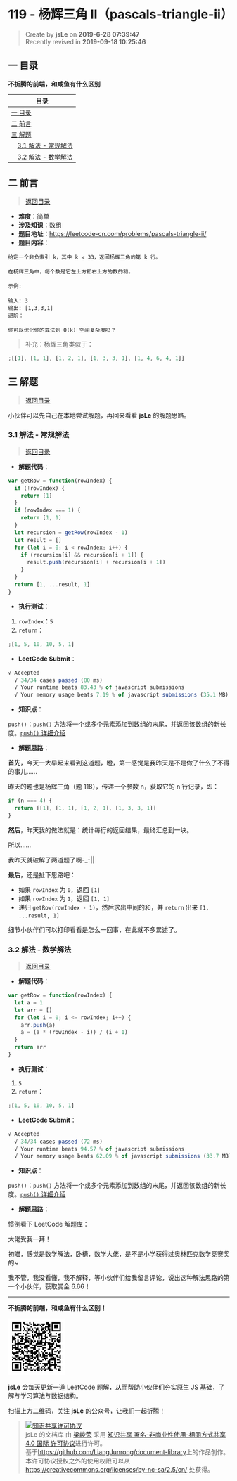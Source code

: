 # 119 - 杨辉三角 II（pascals-triangle-ii）

> Create by **jsLe** on **2019-6-28 07:39:47**  
> Recently revised in **2019-09-18 10:25:46**

## <a name="chapter-one" id="chapter-one">一 目录</a>

**不折腾的前端，和咸鱼有什么区别**

| 目录                                                                                     |
| ---------------------------------------------------------------------------------------- |
| [一 目录](#chapter-one)                                                                  |
| <a name="catalog-chapter-two" id="catalog-chapter-two"></a>[二 前言](#chapter-two)       |
| <a name="catalog-chapter-three" id="catalog-chapter-three"></a>[三 解题](#chapter-three) |
| &emsp;[3.1 解法 - 常规解法](#chapter-three-one)                                          |
| &emsp;[3.2 解法 - 数学解法](#chapter-three-two)                                          |

## <a name="chapter-two" id="chapter-two">二 前言</a>

> [返回目录](#chapter-one)

- **难度**：简单
- **涉及知识**：数组
- **题目地址**：https://leetcode-cn.com/problems/pascals-triangle-ii/
- **题目内容**：

```
给定一个非负索引 k，其中 k ≤ 33，返回杨辉三角的第 k 行。

在杨辉三角中，每个数是它左上方和右上方的数的和。

示例:

输入: 3
输出: [1,3,3,1]
进阶：

你可以优化你的算法到 O(k) 空间复杂度吗？
```

> 补充：杨辉三角类似于：

```js
;[[1], [1, 1], [1, 2, 1], [1, 3, 3, 1], [1, 4, 6, 4, 1]]
```

## <a name="chapter-three" id="chapter-three">三 解题</a>

> [返回目录](#chapter-one)

小伙伴可以先自己在本地尝试解题，再回来看看 **jsLe** 的解题思路。

### <a name="chapter-three-one" id="chapter-three-one">3.1 解法 - 常规解法</a>

> [返回目录](#chapter-one)

- **解题代码**：

```js
var getRow = function(rowIndex) {
  if (!rowIndex) {
    return [1]
  }
  if (rowIndex === 1) {
    return [1, 1]
  }
  let recursion = getRow(rowIndex - 1)
  let result = []
  for (let i = 0; i < rowIndex; i++) {
    if (recursion[i] && recursion[i + 1]) {
      result.push(recursion[i] + recursion[i + 1])
    }
  }
  return [1, ...result, 1]
}
```

- **执行测试**：

1. `rowIndex`：`5`
2. `return`：

```js
;[1, 5, 10, 10, 5, 1]
```

- **LeetCode Submit**：

```js
√ Accepted
  √ 34/34 cases passed (80 ms)
  √ Your runtime beats 83.43 % of javascript submissions
  √ Your memory usage beats 7.19 % of javascript submissions (35.1 MB)
```

- **知识点**：

`push()`：`push()` 方法将一个或多个元素添加到数组的末尾，并返回该数组的新长度。[`push()` 详细介绍](https://github.com/LiangJunrong/document-library/blob/master/JavaScript-library/JavaScript/%E5%86%85%E7%BD%AE%E5%AF%B9%E8%B1%A1/Array/push.md)

- **解题思路**：

**首先**，今天一大早起来看到这道题，瞪，第一感觉是我昨天是不是做了什么了不得的事儿……

昨天的题也是杨辉三角（题 118），传递一个参数 n，获取它的 n 行记录，即：

```js
if (n === 4) {
  return [[1], [1, 1], [1, 2, 1], [1, 3, 3, 1]]
}
```

**然后**，昨天我的做法就是：统计每行的返回结果，最终汇总到一块。

所以……

我昨天就破解了两道题了啊-\_-||

**最后**，还是扯下思路吧：

- 如果 `rowIndex` 为 `0`，返回 `[1]`
- 如果 `rowIndex` 为 `1`，返回 `[1, 1]`
- 递归 `getRow(rowIndex - 1)`，然后求出中间的和，并 `return` 出来 `[1, ...result, 1]`

细节小伙伴们可以打印看看是怎么一回事，在此就不多累述了。

### <a name="chapter-three-two" id="chapter-three-two">3.2 解法 - 数学解法</a>

> [返回目录](#chapter-one)

- **解题代码**：

```js
var getRow = function(rowIndex) {
  let a = 1
  let arr = []
  for (let i = 0; i <= rowIndex; i++) {
    arr.push(a)
    a = (a * (rowIndex - i)) / (i + 1)
  }
  return arr
}
```

- **执行测试**：

1. `5`
2. `return`：

```js
;[1, 5, 10, 10, 5, 1]
```

- **LeetCode Submit**：

```js
√ Accepted
  √ 34/34 cases passed (72 ms)
  √ Your runtime beats 94.57 % of javascript submissions
  √ Your memory usage beats 62.09 % of javascript submissions (33.7 MB)
```

- **知识点**：

`push()`：`push()` 方法将一个或多个元素添加到数组的末尾，并返回该数组的新长度。[`push()` 详细介绍](https://github.com/LiangJunrong/document-library/blob/master/JavaScript-library/JavaScript/%E5%86%85%E7%BD%AE%E5%AF%B9%E8%B1%A1/Array/push.md)

- **解题思路**：

惯例看下 LeetCode 解题库：

大佬受我一拜！

初瞄，感觉是数学解法，卧槽，数学大佬，是不是小学获得过奥林匹克数学竞赛奖的~

我不管，我没看懂，我不解释，等小伙伴们给我留言评论，说出这种解法思路的第一个小伙伴，获取赏金 6.66！

---

**不折腾的前端，和咸鱼有什么区别！**

![图](../../../public-repertory/img/z-small-wechat-public-address.jpg)

**jsLe** 会每天更新一道 LeetCode 题解，从而帮助小伙伴们夯实原生 JS 基础，了解与学习算法与数据结构。

扫描上方二维码，关注 **jsLe** 的公众号，让我们一起折腾！

> <a rel="license" href="http://creativecommons.org/licenses/by-nc-sa/4.0/"><img alt="知识共享许可协议" style="border-width:0" src="https://i.creativecommons.org/l/by-nc-sa/4.0/88x31.png" /></a><br /><span xmlns:dct="http://purl.org/dc/terms/" property="dct:title">jsLe 的文档库</span> 由 <a xmlns:cc="http://creativecommons.org/ns#" href="https://github.com/LiangJunrong/document-library" property="cc:attributionName" rel="cc:attributionURL">梁峻荣</a> 采用 <a rel="license" href="http://creativecommons.org/licenses/by-nc-sa/4.0/">知识共享 署名-非商业性使用-相同方式共享 4.0 国际 许可协议</a>进行许可。<br />基于<a xmlns:dct="http://purl.org/dc/terms/" href="https://github.com/LiangJunrong/document-library" rel="dct:source">https://github.com/LiangJunrong/document-library</a>上的作品创作。<br />本许可协议授权之外的使用权限可以从 <a xmlns:cc="http://creativecommons.org/ns#" href="https://creativecommons.org/licenses/by-nc-sa/2.5/cn/" rel="cc:morePermissions">https://creativecommons.org/licenses/by-nc-sa/2.5/cn/</a> 处获得。
